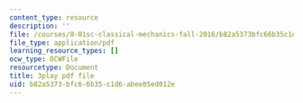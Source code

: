 ```yaml
---
content_type: resource
description: ''
file: /courses/8-01sc-classical-mechanics-fall-2016/b82a5373bfc66b35c1d6abee05ed012e_Q3v_2znHCvg.pdf
file_type: application/pdf
learning_resource_types: []
ocw_type: OCWFile
resourcetype: Document
title: 3play pdf file
uid: b82a5373-bfc6-6b35-c1d6-abee05ed012e
---
```

